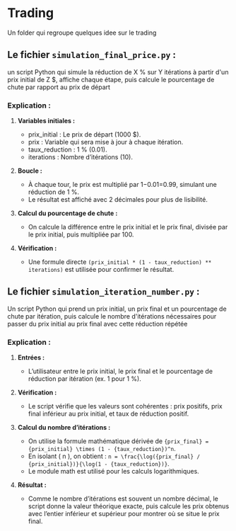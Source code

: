 # Trading
Un folder qui regroupe quelques idee sur le trading

## Le fichier `simulation_final_price.py` :

un script Python qui simule la réduction de X % sur Y itérations à partir d'un prix initial de Z $, affiche chaque étape, puis calcule le pourcentage de chute par rapport au prix de départ

### Explication : 

1. **Variables initiales :**
    - prix_initial : Le prix de départ (1000 $).
    - prix : Variable qui sera mise à jour à chaque itération.
    - taux_reduction : 1 % (0.01).
    - iterations : Nombre d’itérations (10).

2. **Boucle :**
    - À chaque tour, le prix est multiplié par 1−0.01=0.99, simulant une réduction de 1 %.
    - Le résultat est affiché avec 2 décimales pour plus de lisibilité.

3. **Calcul du pourcentage de chute :**
    - On calcule la différence entre le prix initial et le prix final, divisée par le prix initial, puis multipliée par 100.

4. **Vérification :**
    - Une formule directe `(prix_initial * (1 - taux_reduction) ** iterations)` est utilisée pour confirmer le résultat.


## Le fichier `simulation_iteration_number.py` :

Un script Python qui prend un prix initial, un prix final et un pourcentage de chute par itération, puis calcule le nombre d'itérations nécessaires pour passer du prix initial au prix final avec cette réduction répétée

### Explication : 

1. **Entrées :**
    - L’utilisateur entre le prix initial, le prix final et le pourcentage de réduction par itération (ex. 1 pour 1 %).

2. **Vérification :**
    - Le script vérifie que les valeurs sont cohérentes : prix positifs, prix final inférieur au prix initial, et taux de réduction positif.

3. **Calcul du nombre d’itérations :**
    - On utilise la formule mathématique dérivée de `{prix_final} = {prix_initial} \times (1 - {taux_reduction})^n`.
    - En isolant ( n ), on obtient : `n = \frac{\log({prix_final} / {prix_initial})}{\log(1 - {taux_reduction})}`.
    - Le module math est utilisé pour les calculs logarithmiques.

4. **Résultat :**
    - Comme le nombre d’itérations est souvent un nombre décimal, le script donne la valeur théorique exacte, puis calcule les prix obtenus avec l’entier inférieur et supérieur pour montrer où se situe le prix final.